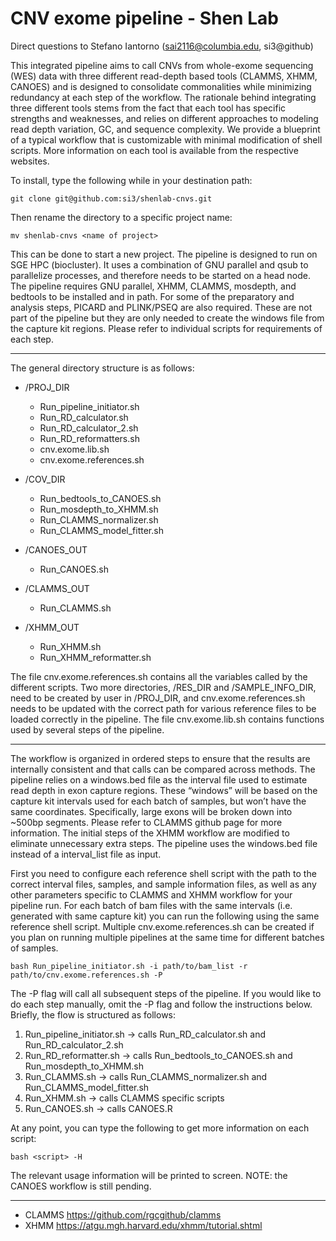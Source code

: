 # CNV exome pipeline - Shen Lab

Direct questions to Stefano Iantorno (sai2116@columbia.edu, si3@github)

This integrated pipeline aims to call CNVs from whole-exome sequencing (WES) data with three different read-depth based tools (CLAMMS, XHMM, CANOES) and is designed to consolidate commonalities while minimizing redundancy at each step of the workflow. The rationale behind integrating three different tools stems from the fact that each tool has specific strengths and weaknesses, and relies on different approaches to modeling read depth variation, GC, and sequence complexity. We provide a blueprint of a typical workflow that is customizable with minimal modification of shell scripts. More information on each tool is available from the respective websites.

To install, type the following while in your destination path:

`git clone git@github.com:si3/shenlab-cnvs.git`

Then rename the directory to a specific project name:

`mv shenlab-cnvs <name of project>`

This can be done to start a new project. The pipeline is designed to run on SGE HPC (biocluster). It uses a combination of GNU parallel and qsub to parallelize processes, and therefore needs to be started on a head node. The pipeline requires GNU parallel, XHMM, CLAMMS, mosdepth, and bedtools to be installed and in path. For some of the preparatory and analysis steps, PICARD and PLINK/PSEQ are also required. These are not part of the pipeline but they are only needed to create the windows file from the capture kit regions. Please refer to individual scripts for requirements of each step.

-----------------------------------

The general directory structure is as follows:

- /PROJ_DIR
  - Run_pipeline_initiator.sh
  - Run_RD_calculator.sh
  - Run_RD_calculator_2.sh
  - Run_RD_reformatters.sh
  - cnv.exome.lib.sh
  - cnv.exome.references.sh

- /COV_DIR
  - Run_bedtools_to_CANOES.sh
  - Run_mosdepth_to_XHMM.sh
  - Run_CLAMMS_normalizer.sh
  - Run_CLAMMS_model_fitter.sh
	
- /CANOES_OUT
  - Run_CANOES.sh

- /CLAMMS_OUT
  - Run_CLAMMS.sh

- /XHMM_OUT
  - Run_XHMM.sh
  - Run_XHMM_reformatter.sh

The file cnv.exome.references.sh contains all the variables called by the different scripts. Two more directories, /RES_DIR and /SAMPLE_INFO_DIR, need to be created by user in /PROJ_DIR, and cnv.exome.references.sh needs to be updated with the correct path for various reference files to be loaded correctly in the pipeline. The file cnv.exome.lib.sh contains functions used by several steps of the pipeline.

-----------------------------------

The workflow is organized in ordered steps to ensure that the results are internally consistent and that calls can be compared across methods. The pipeline relies on a windows.bed file as the interval file used to estimate read depth in exon capture regions. These “windows” will be based on the capture kit intervals used for each batch of samples, but won’t have the same coordinates. Specifically, large exons will be broken down into ~500bp segments. Please refer to CLAMMS github page for more information. The initial steps of the XHMM workflow are modified to eliminate unnecessary extra steps. The pipeline uses the windows.bed file instead of a interval_list file as input.

First you need to configure each reference shell script with the path to the correct interval files, samples, and sample information files, as well as any other parameters specific to CLAMMS and XHMM workflow for your pipeline run. For each batch of bam files with the same intervals (i.e. generated with same capture kit) you can run the following using the same reference shell script. Multiple cnv.exome.references.sh can be created if you plan on running multiple pipelines at the same time for different batches of samples.

`bash Run_pipeline_initiator.sh -i path/to/bam_list -r path/to/cnv.exome.references.sh -P`

The -P flag will call all subsequent steps of the pipeline. If you would like to do each step manually, omit the -P flag and follow the instructions below. 
Briefly, the flow is structured as follows:

1) Run_pipeline_initiator.sh -> calls Run_RD_calculator.sh and Run_RD_calculator_2.sh
2) Run_RD_reformatter.sh -> calls Run_bedtools_to_CANOES.sh and Run_mosdepth_to_XHMM.sh
3) Run_CLAMMS.sh -> calls Run_CLAMMS_normalizer.sh and Run_CLAMMS_model_fitter.sh
4) Run_XHMM.sh -> calls CLAMMS specific scripts
5) Run_CANOES.sh -> calls CANOES.R

At any point, you can type the following to get more information on each script:

`bash <script> -H`

The relevant usage information will be printed to screen.
NOTE: the CANOES workflow is still pending.

-----------------------------------

- CLAMMS <https://github.com/rgcgithub/clamms>
- XHMM <https://atgu.mgh.harvard.edu/xhmm/tutorial.shtml>
